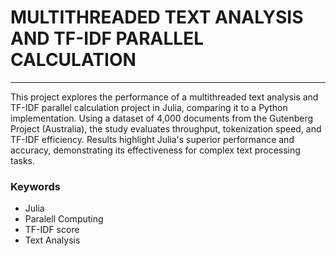 
# MULTITHREADED TEXT ANALYSIS AND TF-IDF PARALLEL CALCULATION
***

This project explores the performance of a multithreaded text analysis and TF-IDF parallel calculation project in Julia, comparing it to a Python implementation. Using a dataset of 4,000 documents from the Gutenberg Project (Australia), the study evaluates throughput, tokenization speed, and TF-IDF efficiency. Results highlight Julia's superior performance and accuracy, demonstrating its effectiveness for complex text processing tasks.

### Keywords

- Julia
- Paralell Computing
- TF-IDF score
- Text Analysis

